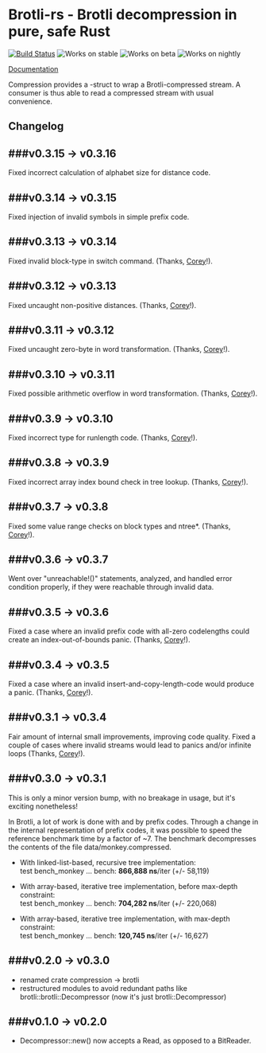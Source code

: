 # Brotli-rs - Brotli decompression in pure, safe Rust

[![Build Status](https://api.travis-ci.org/ende76/brotli-rs.png?branch=master)](https://travis-ci.org/ende76/brotli-rs) ![Works on stable](https://img.shields.io/badge/works%20on-stable-green.svg) ![Works on beta](https://img.shields.io/badge/works%20on-beta-yellow.svg) ![Works on nightly](https://img.shields.io/badge/works%20on-nightly-lightgrey.svg)

[Documentation](http://ende76.github.io/brotli-rs/brotli/)

Compression provides a <Read>-struct to wrap a Brotli-compressed stream. A consumer is thus able to read a compressed stream with usual convenience.

## Changelog

###v0.3.15 -> v0.3.16
----------------

Fixed incorrect calculation of alphabet size for distance code.

###v0.3.14 -> v0.3.15
----------------

Fixed injection of invalid symbols in simple prefix code.

###v0.3.13 -> v0.3.14
----------------

Fixed invalid block-type in switch command. (Thanks, [Corey](https://github.com/frewsxcv)!).

###v0.3.12 -> v0.3.13
----------------

Fixed uncaught non-positive distances. (Thanks, [Corey](https://github.com/frewsxcv)!).

###v0.3.11 -> v0.3.12
----------------

Fixed uncaught zero-byte in word transformation. (Thanks, [Corey](https://github.com/frewsxcv)!).

###v0.3.10 -> v0.3.11
----------------

Fixed possible arithmetic overflow in word transformation. (Thanks, [Corey](https://github.com/frewsxcv)!).

###v0.3.9 -> v0.3.10
----------------

Fixed incorrect type for runlength code. (Thanks, [Corey](https://github.com/frewsxcv)!).

###v0.3.8 -> v0.3.9
----------------

Fixed incorrect array index bound check in tree lookup. (Thanks, [Corey](https://github.com/frewsxcv)!).

###v0.3.7 -> v0.3.8
----------------

Fixed some value range checks on block types and ntree*. (Thanks, [Corey](https://github.com/frewsxcv)!).

###v0.3.6 -> v0.3.7
----------------

Went over "unreachable!()" statements, analyzed, and handled error condition properly, if they were reachable through invalid data.

###v0.3.5 -> v0.3.6
----------------

Fixed a case where an invalid prefix code with all-zero codelengths could create an index-out-of-bounds panic. (Thanks, [Corey](https://github.com/frewsxcv)!).

###v0.3.4 -> v0.3.5
----------------

Fixed a case where an invalid insert-and-copy-length-code would produce a panic. (Thanks, [Corey](https://github.com/frewsxcv)!).

###v0.3.1 -> v0.3.4
----------------

Fair amount of internal small improvements, improving code quality. Fixed a couple of cases where invalid streams would lead to panics and/or infinite loops (Thanks, [Corey](https://github.com/frewsxcv)!).


###v0.3.0 -> v0.3.1
----------------

This is only a minor version bump, with no breakage in usage, but it's exciting nonetheless!

In Brotli, a lot of work is done with and by prefix codes. Through a change in the internal representation of prefix codes, it was possible to speed the reference benchmark time by a factor of ~7. The benchmark decompresses the contents of the file data/monkey.compressed.

- With linked-list-based, recursive tree implementation:  
test bench_monkey              ... bench:     __866,888 ns__/iter (+/- 58,119)

- With array-based, iterative tree implementation, before max-depth constraint:  
test bench_monkey              ... bench:     __704,282 ns__/iter (+/- 220,068)

- With array-based, iterative tree implementation, with max-depth constraint:  
test bench_monkey              ... bench:     __120,745 ns__/iter (+/- 16,627)


###v0.2.0 -> v0.3.0
----------------

- renamed crate compression -> brotli
- restructured modules to avoid redundant paths like brotli::brotli::Decompressor (now it's just brotli::Decompressor)


###v0.1.0 -> v0.2.0
----------------

- Decompressor::new() now accepts a Read, as opposed to a BitReader.
